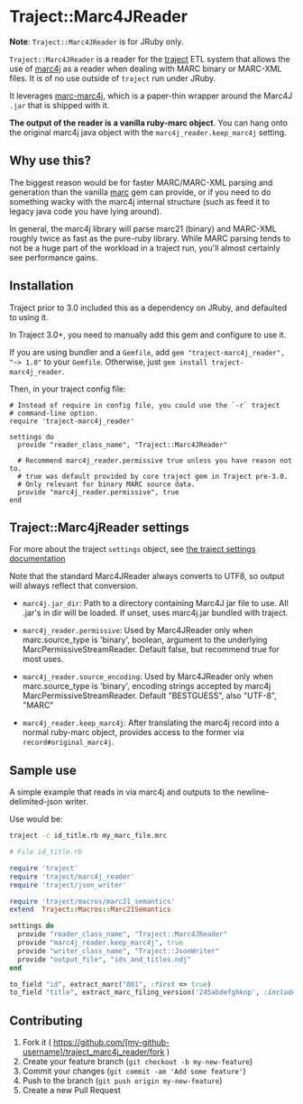 # Traject::Marc4JReader

**Note**: `Traject::Marc4JReader` is for JRuby only.

`Traject::Marc4JReader` is a reader for the [traject](https://github.com/traject-project/traject) ETL system
that allows the use of [marc4j](https://github.com/marc4j/marc4j) as a reader when dealing with MARC
binary or MARC-XML files. It is of no use outside of `traject` run under JRuby.

It leverages [marc-marc4j](https://github.com/billdueber/ruby-marc-marc4j), which is a paper-thin wrapper around
the Marc4J `.jar` that is shipped with it.

**The output of the reader is a vanilla ruby-marc object**. You can hang onto the
original marc4j java object with the `marc4j_reader.keep_marc4j` setting.


## Why use this?


The biggest reason would be for faster MARC/MARC-XML parsing and generation than the vanilla
[marc](https://github.com/ruby-marc/ruby-marc) gem can provide, or if you need to do something wacky with the marc4j
internal structure (such as feed it to legacy java code you have lying around).

In general, the marc4j library will parse marc21 (binary) and MARC-XML roughly twice
as fast as the pure-ruby library. While MARC parsing tends to not be a huge part
of the workload in a traject run, you'll almost certainly see performance gains.

## Installation

Traject prior to 3.0 included this as a dependency on JRuby, and defaulted to using it.

In Traject 3.0+, you need to manually add this gem and configure to use it.

If you are using bundler and a `Gemfile`, add `gem "traject-marc4j_reader", "~> 1.0"` to your `Gemfile`. Otherwise, just `gem install traject-marc4j_reader`.

Then, in your traject config file:

    # Instead of require in config file, you could use the `-r` traject
    # command-line option.
    require 'traject-marc4j_reader'

    settings do
      provide "reader_class_name", "Traject::Marc4JReader"

      # Recommend marc4j_reader.permissive true unless you have reason not to.
      # true was default provided by core traject gem in Traject pre-3.0.
      # Only relevant for binary MARC source data.
      provide "marc4j_reader.permissive", true
    end

## Traject::Marc4jReader settings

For more about the traject `settings` object, see [the traject settings documentation](https://github.com/traject-project/traject/blob/master/doc/settings.md)


Note that the standard Marc4JReader always converts to UTF8,
so output will always reflect that conversion.

* `marc4j.jar_dir`:   Path to a directory containing Marc4J jar file to use. All .jar's in dir will
                      be loaded. If unset, uses marc4j.jar bundled with traject.

* `marc4j_reader.permissive`: Used by Marc4JReader only when marc.source_type is 'binary', boolean, argument to the underlying MarcPermissiveStreamReader. Default false, but recommend true for most uses.

* `marc4j_reader.source_encoding`: Used by Marc4JReader only when marc.source_type is 'binary', encoding strings accepted
  by marc4j MarcPermissiveStreamReader. Default "BESTGUESS", also "UTF-8", "MARC"

* `marc4j_reader.keep_marc4j`: After translating the marc4j record into a normal ruby-marc object,
provides access to the former via `record#original_marc4j`.


## Sample use

A simple example that reads in via marc4j and outputs to the newline-delimited-json writer.

Use would be:

```bash
traject -c id_title.rb my_marc_file.mrc
```

```ruby
# File id_title.rb

require 'traject'
require 'traject/marc4j_reader'
require 'traject/json_writer'

require 'traject/macros/marc21_semantics'
extend  Traject::Macros::Marc21Semantics

settings do
  provide "reader_class_name", "Traject::Marc4JReader"
  provide "marc4j_reader.keep_marc4j", true
  provide "writer_class_name", "Traject::JsonWriter"
  provide "output_file", "ids_and_titles.ndj"
end

to_field "id", extract_marc("001", :first => true)
to_field "title", extract_marc_filing_version('245abdefghknp', :include_original => true)

```


## Contributing

1. Fork it ( https://github.com/[my-github-username]/traject_marc4j_reader/fork )
2. Create your feature branch (`git checkout -b my-new-feature`)
3. Commit your changes (`git commit -am 'Add some feature'`)
4. Push to the branch (`git push origin my-new-feature`)
5. Create a new Pull Request

